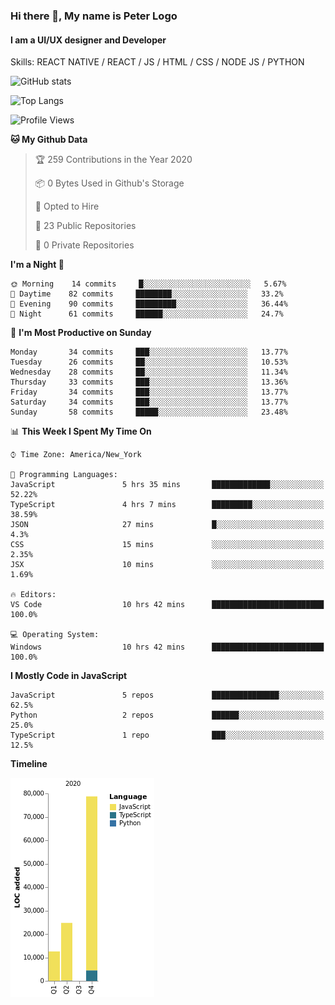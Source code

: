 ### Hi there 👋, My name is Peter Logo
#### I am a UI/UX designer and Developer
Skills: REACT NATIVE / REACT / JS / HTML / CSS / NODE JS / PYTHON

![GitHub stats](https://github-readme-stats.vercel.app/api?username=Together4&show_icons=true&count_private=true&theme=dark)

![Top Langs](https://github-readme-stats.vercel.app/api/top-langs/?username=Together4&theme=dark&layout=compact)

<!--START_SECTION:waka-->
![Profile Views](http://img.shields.io/badge/Profile%20Views-2-blue)

**🐱 My Github Data** 

> 🏆 259 Contributions in the Year 2020
 > 
> 📦 0 Bytes Used in Github's Storage 
 > 
> 💼 Opted to Hire
 > 
> 📜 23 Public Repositories 
 > 
> 🔑 0 Private Repositories  
 > 
**I'm a Night 🦉** 

```text
🌞 Morning    14 commits     █░░░░░░░░░░░░░░░░░░░░░░░░   5.67% 
🌆 Daytime    82 commits     ████████░░░░░░░░░░░░░░░░░   33.2% 
🌃 Evening    90 commits     █████████░░░░░░░░░░░░░░░░   36.44% 
🌙 Night      61 commits     ██████░░░░░░░░░░░░░░░░░░░   24.7%

```
📅 **I'm Most Productive on Sunday** 

```text
Monday       34 commits     ███░░░░░░░░░░░░░░░░░░░░░░   13.77% 
Tuesday      26 commits     ██░░░░░░░░░░░░░░░░░░░░░░░   10.53% 
Wednesday    28 commits     ██░░░░░░░░░░░░░░░░░░░░░░░   11.34% 
Thursday     33 commits     ███░░░░░░░░░░░░░░░░░░░░░░   13.36% 
Friday       34 commits     ███░░░░░░░░░░░░░░░░░░░░░░   13.77% 
Saturday     34 commits     ███░░░░░░░░░░░░░░░░░░░░░░   13.77% 
Sunday       58 commits     █████░░░░░░░░░░░░░░░░░░░░   23.48%

```


📊 **This Week I Spent My Time On** 

```text
⌚︎ Time Zone: America/New_York

💬 Programming Languages: 
JavaScript               5 hrs 35 mins       █████████████░░░░░░░░░░░░   52.22% 
TypeScript               4 hrs 7 mins        █████████░░░░░░░░░░░░░░░░   38.59% 
JSON                     27 mins             █░░░░░░░░░░░░░░░░░░░░░░░░   4.3% 
CSS                      15 mins             ░░░░░░░░░░░░░░░░░░░░░░░░░   2.35% 
JSX                      10 mins             ░░░░░░░░░░░░░░░░░░░░░░░░░   1.69%

🔥 Editors: 
VS Code                  10 hrs 42 mins      █████████████████████████   100.0%

💻 Operating System: 
Windows                  10 hrs 42 mins      █████████████████████████   100.0%

```

**I Mostly Code in JavaScript** 

```text
JavaScript               5 repos             ███████████████░░░░░░░░░░   62.5% 
Python                   2 repos             ██████░░░░░░░░░░░░░░░░░░░   25.0% 
TypeScript               1 repo              ███░░░░░░░░░░░░░░░░░░░░░░   12.5%

```


**Timeline**

![Chart not found](https://raw.githubusercontent.com/Together4/Together4/master/charts/bar_graph.png) 


<!--END_SECTION:waka-->



